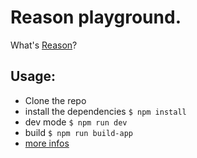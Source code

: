 # Reason playground.

What's [Reason](https://reasonml.github.io/)?

## Usage:

- Clone the repo
- install the dependencies `$ npm install`
- dev mode `$ npm run dev`
- build `$ npm run build-app`
- [more infos](https://poi.js.org/guide/transforms.html#reason-and-ocaml)
